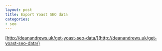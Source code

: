 ```yaml
---
layout: post
title: Export Yoast SEO data
categories:
- seo
---
```


[http://deanandrews.uk/get-yoast-seo-data/](http://deanandrews.uk/get-yoast-seo-data/)